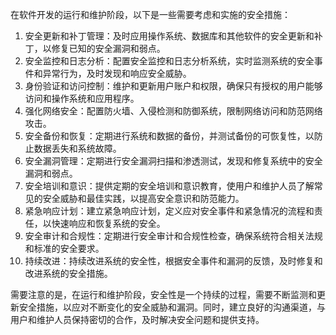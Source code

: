 在软件开发的运行和维护阶段，以下是一些需要考虑和实施的安全措施：

1.  安全更新和补丁管理：及时应用操作系统、数据库和其他软件的安全更新和补丁，以修复已知的安全漏洞和弱点。
2.  安全监控和日志分析：配置安全监控和日志分析系统，实时监测系统的安全事件和异常行为，及时发现和响应安全威胁。
3.  身份验证和访问控制：维护和更新用户账户和权限，确保只有授权的用户能够访问和操作系统和应用程序。
4.  强化网络安全：配置防火墙、入侵检测和防御系统，限制网络访问和防范网络攻击。
5.  安全备份和恢复：定期进行系统和数据的备份，并测试备份的可恢复性，以防止数据丢失和系统故障。
6.  安全漏洞管理：定期进行安全漏洞扫描和渗透测试，发现和修复系统中的安全漏洞和弱点。
7.  安全培训和意识：提供定期的安全培训和意识教育，使用户和维护人员了解常见的安全威胁和最佳实践，以提高安全意识和防范能力。
8.  紧急响应计划：建立紧急响应计划，定义应对安全事件和紧急情况的流程和责任，以快速响应和恢复系统的安全。
9.  安全审计和合规性：定期进行安全审计和合规性检查，确保系统符合相关法规和标准的安全要求。
10.  持续改进：持续改进系统的安全性，根据安全事件和漏洞的反馈，及时修复和改进系统的安全措施。

需要注意的是，在运行和维护阶段，安全性是一个持续的过程，需要不断监测和更新安全措施，以应对不断变化的安全威胁和漏洞。同时，建立良好的沟通渠道，与用户和维护人员保持密切的合作，及时解决安全问题和提供支持。